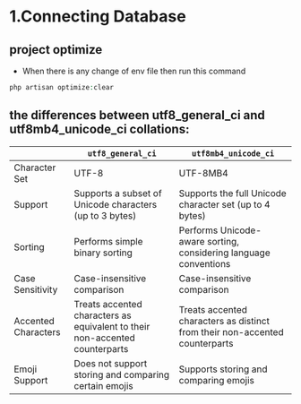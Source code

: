 # 1.Connecting Database

## project optimize

- When there is any change of env file then run this command

```php
php artisan optimize:clear
```

## the differences between utf8_general_ci and utf8mb4_unicode_ci collations:

|                     | `utf8_general_ci`                                                           | `utf8mb4_unicode_ci`                                                        |
| ------------------- | --------------------------------------------------------------------------- | --------------------------------------------------------------------------- |
| Character Set       | UTF-8                                                                       | UTF-8MB4                                                                    |
| Support             | Supports a subset of Unicode characters (up to 3 bytes)                     | Supports the full Unicode character set (up to 4 bytes)                     |
| Sorting             | Performs simple binary sorting                                              | Performs Unicode-aware sorting, considering language conventions            |
| Case Sensitivity    | Case-insensitive comparison                                                 | Case-insensitive comparison                                                 |
| Accented Characters | Treats accented characters as equivalent to their non-accented counterparts | Treats accented characters as distinct from their non-accented counterparts |
| Emoji Support       | Does not support storing and comparing certain emojis                       | Supports storing and comparing emojis                                       |
